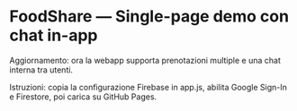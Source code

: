 # FoodShare — Single-page demo con chat in-app

Aggiornamento: ora la webapp supporta prenotazioni multiple e una chat interna tra utenti.

Istruzioni: copia la configurazione Firebase in app.js, abilita Google Sign-In e Firestore, poi carica su GitHub Pages.
